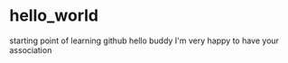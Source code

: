 # hello_world
starting point of learning github
hello buddy 
I'm very happy to have your association
